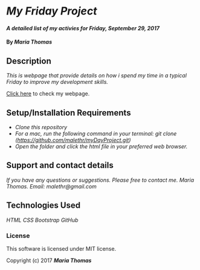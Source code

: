 # _My Friday Project_

#### _A detailed list of my activies for Friday, September 29, 2017_

#### By _**Maria Thomas**_

## Description

_This is webpage that provide details on how i spend my time in a typical Friday to improve my development skills._

[Click here](https://malethr.github.io/myDayProject/) to check my webpage.

## Setup/Installation Requirements

* _Clone this repository_
* _For a mac, run the following command in your terminal:
git clone (https://github.com/malethr/myDayProject.git)_
* _Open the folder and click the html file in your preferred web browser._

## Support and contact details

_If you have any questions or suggestions. Please free to contact me._
_Maria Thomas. Email: malethr@gmail.com_

## Technologies Used

_HTML_
_CSS_
_Bootstrap_
_GitHub_


### License

This software is licensed under MIT license.

Copyright (c) 2017 **_Maria Thomas_**
